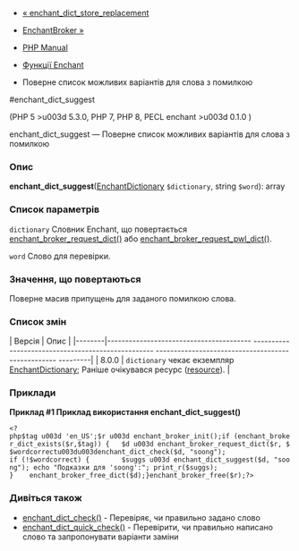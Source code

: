 - [«
enchant_dict_store_replacement](function.enchant-dict-store-replacement.md)
- [EnchantBroker »](class.enchantbroker.md)

- [PHP Manual](index.md)
- [Функції Enchant](ref.enchant.md)
- Поверне список можливих варіантів для слова з помилкою

#enchant_dict_suggest

(PHP 5 \>u003d 5.3.0, PHP 7, PHP 8, PECL enchant \>u003d 0.1.0 )

enchant_dict_suggest — Поверне список можливих варіантів для слова з
помилкою

### Опис

**enchant_dict_suggest**([EnchantDictionary](class.enchantdictionary.md)
`$dictionary`, string `$word`): array

### Список параметрів

`dictionary`
Словник Enchant, що повертається
[enchant_broker_request_dict()](function.enchant-broker-request-dict.md)
або
[enchant_broker_request_pwl_dict()](function.enchant-broker-request-pwl-dict.md).

`word`
Слово для перевірки.

### Значення, що повертаються

Поверне масив припущень для заданого помилкою слова.

### Список змін

| Версія | Опис |
|--------|---------------------------------------- -------------------------------------------------- -------------------------------------------------- ---------|
| 8.0.0 | `dictionary` чекає екземпляр [EnchantDictionary](class.enchantdictionary.md); Раніше очікувався ресурс ([resource](language.types.resource.md)). |

### Приклади

**Приклад #1 Приклад використання **enchant_dict_suggest()****

` <?php$tag u003d 'en_US';$r u003d enchant_broker_init();if (enchant_broker_dict_exists($r,$tag)) {   $d u003d enchant_broker_request_dict($r, $ $wordcorrectu003du003denchant_dict_check($d, "soong"); if (!$wordcorrect) {        $suggs u003d enchant_dict_suggest($d, "soong"); echo "Подказки для 'soong':"; print_r($suggs); }    enchant_broker_free_dict($d);}enchant_broker_free($r);?> `

### Дивіться також

- [enchant_dict_check()](function.enchant-dict-check.md) -
Перевіряє, чи правильно задано слово
- [enchant_dict_quick_check()](function.enchant-dict-quick-check.md) -
Перевірити, чи правильно написано слово та запропонувати варіанти заміни
